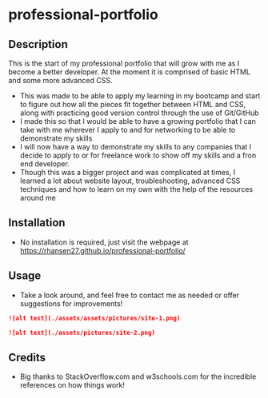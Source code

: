 # professional-portfolio

## Description

This is the start of my professional portfolio that will grow with me as I become a better developer. At the moment it is comprised of basic HTML and some more advanced CSS.

- This was made to be able to apply my learning in my bootcamp and start to figure out how all the pieces fit together between HTML and CSS, along with practicing good version control through the use of Git/GitHub
- I made this so that I would be able to have a growing portfolio that I can take with me wherever I apply to and for networking to be able to demonstrate my skills
- I will now have a way to demonstrate my skills to any companies that I decide to apply to or for freelance work to show off my skills and a fron end developer.
- Though this was a bigger project and was complicated at times, I learned a lot about website layout, troubleshooting, advanced CSS techniques and how to learn on my own with the help of the resources around me

## Installation

- No installation is required, just visit the webpage at https://rhansen27.github.io/professional-portfolio/

## Usage

- Take a look around, and feel free to contact me as needed or offer suggestions for improvements!

```md
![alt text](./assets/assets/pictures/site-1.png)
```

```md
![alt text](./assets/pictures/site-2.png)
```

## Credits

- Big thanks to StackOverflow.com and w3schools.com for the incredible references on how things work!
